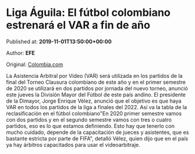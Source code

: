 
# Liga Águila: El fútbol colombiano estrenará el VAR a fin de año

Published at: **2019-11-01T13:50:00+00:00**

Author: **EFE**

Original: [Colombia.com](https://www.colombia.com/futbol/futbol-colombiano/liga-aguila-var-futbol-colombiano-dimayor-246223)

La Asistencia Arbitral por Vídeo (VAR) será utilizada en los partidos de la final del Torneo Clausura colombiano de este año y en el primer semestre de 2020 se utilizará en dos partidos por jornada del nuevo torneo, anunció este jueves la División Mayor del Fútbol de este país andino. El presidente de la Dimayor, Jorge Enrique Vélez, anunció que el objetivo es que haya VAR en todos los partidos de la liga a finales del 2022.
Así va la tabla de la reclasificación en el fútbol colombiano"En 2020 primer semestre vamos con dos partidos y en el segundo semestre vamos con tres o cuatro partidos, eso es lo que estamos definiendo. Esto hay que tenerlo con mucho cuidado, depende de la capacitación de jueces y asistentes, que es bastante estricta por parte de FIFA", detalló Vélez, quien dijo que en el país ya hay árbitros capacitados para usar el videoarbitraje.
